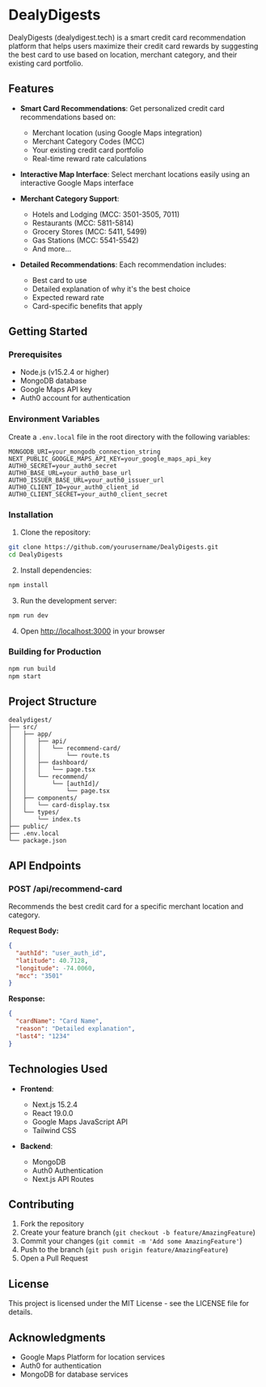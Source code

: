 # DealyDigests

DealyDigests (dealydigest.tech) is a smart credit card recommendation platform that helps users maximize their credit card rewards by suggesting the best card to use based on location, merchant category, and their existing card portfolio.

## Features

- **Smart Card Recommendations**: Get personalized credit card recommendations based on:
  - Merchant location (using Google Maps integration)
  - Merchant Category Codes (MCC)
  - Your existing credit card portfolio
  - Real-time reward rate calculations

- **Interactive Map Interface**: Select merchant locations easily using an interactive Google Maps interface

- **Merchant Category Support**:
  - Hotels and Lodging (MCC: 3501-3505, 7011)
  - Restaurants (MCC: 5811-5814)
  - Grocery Stores (MCC: 5411, 5499)
  - Gas Stations (MCC: 5541-5542)
  - And more...

- **Detailed Recommendations**: Each recommendation includes:
  - Best card to use
  - Detailed explanation of why it's the best choice
  - Expected reward rate
  - Card-specific benefits that apply

## Getting Started

### Prerequisites

- Node.js (v15.2.4 or higher)
- MongoDB database
- Google Maps API key
- Auth0 account for authentication

### Environment Variables

Create a `.env.local` file in the root directory with the following variables:

```env
MONGODB_URI=your_mongodb_connection_string
NEXT_PUBLIC_GOOGLE_MAPS_API_KEY=your_google_maps_api_key
AUTH0_SECRET=your_auth0_secret
AUTH0_BASE_URL=your_auth0_base_url
AUTH0_ISSUER_BASE_URL=your_auth0_issuer_url
AUTH0_CLIENT_ID=your_auth0_client_id
AUTH0_CLIENT_SECRET=your_auth0_client_secret
```

### Installation

1. Clone the repository:
```bash
git clone https://github.com/yourusername/DealyDigests.git
cd DealyDigests
```

2. Install dependencies:
```bash
npm install
```

3. Run the development server:
```bash
npm run dev
```

4. Open [http://localhost:3000](http://localhost:3000) in your browser

### Building for Production

```bash
npm run build
npm start
```

## Project Structure

```
dealydigest/
├── src/
│   ├── app/
│   │   ├── api/
│   │   │   └── recommend-card/
│   │   │       └── route.ts
│   │   ├── dashboard/
│   │   │   └── page.tsx
│   │   └── recommend/
│   │       └── [authId]/
│   │           └── page.tsx
│   ├── components/
│   │   └── card-display.tsx
│   └── types/
│       └── index.ts
├── public/
├── .env.local
└── package.json
```

## API Endpoints

### POST /api/recommend-card

Recommends the best credit card for a specific merchant location and category.

**Request Body:**
```json
{
  "authId": "user_auth_id",
  "latitude": 40.7128,
  "longitude": -74.0060,
  "mcc": "3501"
}
```

**Response:**
```json
{
  "cardName": "Card Name",
  "reason": "Detailed explanation",
  "last4": "1234"
}
```

## Technologies Used

- **Frontend**:
  - Next.js 15.2.4
  - React 19.0.0
  - Google Maps JavaScript API
  - Tailwind CSS

- **Backend**:
  - MongoDB
  - Auth0 Authentication
  - Next.js API Routes

## Contributing

1. Fork the repository
2. Create your feature branch (`git checkout -b feature/AmazingFeature`)
3. Commit your changes (`git commit -m 'Add some AmazingFeature'`)
4. Push to the branch (`git push origin feature/AmazingFeature`)
5. Open a Pull Request

## License

This project is licensed under the MIT License - see the LICENSE file for details.

## Acknowledgments

- Google Maps Platform for location services
- Auth0 for authentication
- MongoDB for database services
